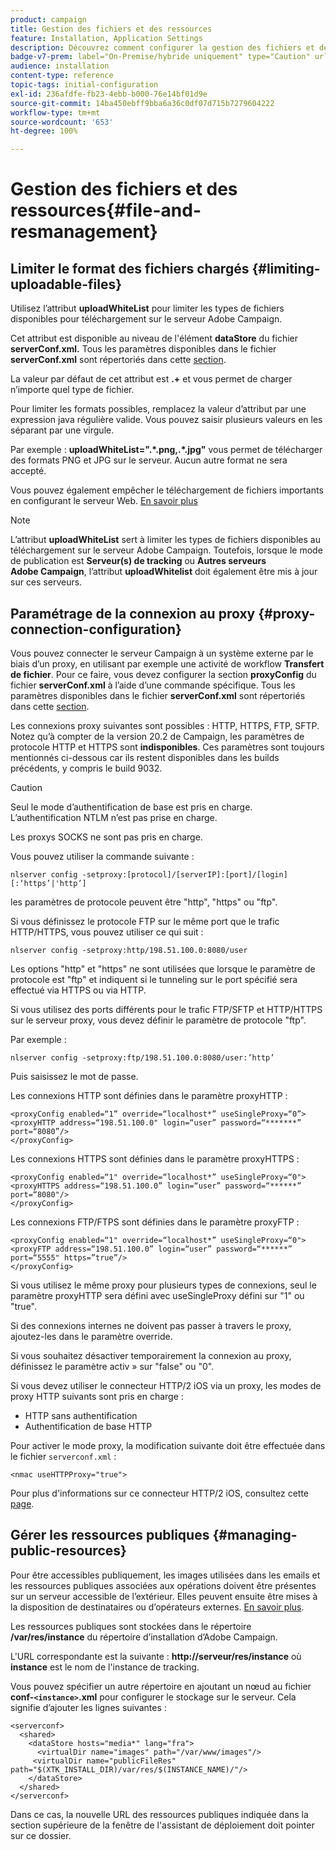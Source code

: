 ```yaml
---
product: campaign
title: Gestion des fichiers et des ressources
feature: Installation, Application Settings
description: Découvrez comment configurer la gestion des fichiers et des ressources dans Campaign
badge-v7-prem: label="On-Premise/hybride uniquement" type="Caution" url="https://experienceleague.adobe.com/docs/campaign-classic/using/installing-campaign-classic/architecture-and-hosting-models/hosting-models-lp/hosting-models.html?lang=fr" tooltip="S’applique uniquement aux déploiements on-premise et hybrides"
audience: installation
content-type: reference
topic-tags: initial-configuration
exl-id: 236afdfe-fb23-4ebb-b000-76e14bf01d9e
source-git-commit: 14ba450ebff9bba6a36c0df07d715b7279604222
workflow-type: tm+mt
source-wordcount: '653'
ht-degree: 100%

---
```


# Gestion des fichiers et des ressources{#file-and-resmanagement}



## Limiter le format des fichiers chargés {#limiting-uploadable-files}

Utilisez l’attribut **uploadWhiteList** pour limiter les types de fichiers disponibles pour téléchargement sur le serveur Adobe Campaign.

Cet attribut est disponible au niveau de l&#39;élément **dataStore** du fichier **serverConf.xml.** Tous les paramètres disponibles dans le fichier **serverConf.xml** sont répertoriés dans cette [section](../../installation/using/the-server-configuration-file.md).

La valeur par défaut de cet attribut est **.+** et vous permet de charger n’importe quel type de fichier.

Pour limiter les formats possibles, remplacez la valeur d’attribut par une expression java régulière valide. Vous pouvez saisir plusieurs valeurs en les séparant par une virgule.

Par exemple : **uploadWhiteList=&quot;.&#42;.png,.&#42;.jpg&quot;** vous permet de télécharger des formats PNG et JPG sur le serveur. Aucun autre format ne sera accepté.

Vous pouvez également empêcher le téléchargement de fichiers importants en configurant le serveur Web. [En savoir plus](web-server-configuration.md)

>[!NOTE]
>
>L’attribut **uploadWhiteList** sert à limiter les types de fichiers disponibles au téléchargement sur le serveur Adobe Campaign. Toutefois, lorsque le mode de publication est **Serveur(s) de tracking** ou **Autres serveurs Adobe Campaign**, l’attribut **uploadWhitelist** doit également être mis à jour sur ces serveurs.

## Paramétrage de la connexion au proxy {#proxy-connection-configuration}

Vous pouvez connecter le serveur Campaign à un système externe par le biais d’un proxy, en utilisant par exemple une activité de workflow **Transfert de fichier**. Pour ce faire, vous devez configurer la section **proxyConfig** du fichier **serverConf.xml** à l’aide d’une commande spécifique. Tous les paramètres disponibles dans le fichier **serverConf.xml** sont répertoriés dans cette [section](../../installation/using/the-server-configuration-file.md).

Les connexions proxy suivantes sont possibles : HTTP, HTTPS, FTP, SFTP. Notez qu’à compter de la version 20.2 de Campaign, les paramètres de protocole HTTP et HTTPS sont **indisponibles**. Ces paramètres sont toujours mentionnés ci-dessous car ils restent disponibles dans les builds précédents, y compris le build 9032.

>[!CAUTION]
>
>Seul le mode d’authentification de base est pris en charge. L’authentification NTLM n’est pas prise en charge.
>
>Les proxys SOCKS ne sont pas pris en charge.
>

Vous pouvez utiliser la commande suivante :

```
nlserver config -setproxy:[protocol]/[serverIP]:[port]/[login][:‘https’|'http’]
```

les paramètres de protocole peuvent être &quot;http&quot;, &quot;https&quot; ou &quot;ftp&quot;.

Si vous définissez le protocole FTP sur le même port que le trafic HTTP/HTTPS, vous pouvez utiliser ce qui suit :

```
nlserver config -setproxy:http/198.51.100.0:8080/user
```

Les options &quot;http&quot; et &quot;https&quot; ne sont utilisées que lorsque le paramètre de protocole est &quot;ftp&quot; et indiquent si le tunneling sur le port spécifié sera effectué via HTTPS ou via HTTP.

Si vous utilisez des ports différents pour le trafic FTP/SFTP et HTTP/HTTPS sur le serveur proxy, vous devez définir le paramètre de protocole &quot;ftp&quot;.


Par exemple :

```
nlserver config -setproxy:ftp/198.51.100.0:8080/user:’http’
```

Puis saisissez le mot de passe.

Les connexions HTTP sont définies dans le paramètre proxyHTTP :

```
<proxyConfig enabled=“1” override=“localhost*” useSingleProxy=“0”>
<proxyHTTP address=“198.51.100.0" login=“user” password=“*******” port=“8080”/>
</proxyConfig>
```

Les connexions HTTPS sont définies dans le paramètre proxyHTTPS :

```
<proxyConfig enabled=“1" override=“localhost*” useSingleProxy=“0">
<proxyHTTPS address=“198.51.100.0” login=“user” password=“******” port=“8080"/>
</proxyConfig>
```

Les connexions FTP/FTPS sont définies dans le paramètre proxyFTP :

```
<proxyConfig enabled=“1" override=“localhost*” useSingleProxy=“0">
<proxyFTP address=“198.51.100.0” login=“user” password=“******” port=“5555" https=”true”/>
</proxyConfig>
```

Si vous utilisez le même proxy pour plusieurs types de connexions, seul le paramètre proxyHTTP sera défini avec useSingleProxy défini sur &quot;1&quot; ou &quot;true&quot;.

Si des connexions internes ne doivent pas passer à travers le proxy, ajoutez-les dans le paramètre override.

Si vous souhaitez désactiver temporairement la connexion au proxy, définissez le paramètre activ » sur &quot;false&quot; ou &quot;0&quot;.

Si vous devez utiliser le connecteur HTTP/2 iOS via un proxy, les modes de proxy HTTP suivants sont pris en charge :

* HTTP sans authentification
* Authentification de base HTTP

Pour activer le mode proxy, la modification suivante doit être effectuée dans le fichier `serverconf.xml` :

```
<nmac useHTTPProxy="true">
```

Pour plus d&#39;informations sur ce connecteur HTTP/2 iOS, consultez cette [page](../../delivery/using/about-mobile-app-channel.md).

## Gérer les ressources publiques {#managing-public-resources}

Pour être accessibles publiquement, les images utilisées dans les emails et les ressources publiques associées aux opérations doivent être présentes sur un serveur accessible de l’extérieur. Elles peuvent ensuite être mises à la disposition de destinataires ou d’opérateurs externes. [En savoir plus](../../installation/using/deploying-an-instance.md#managing-public-resources).

Les ressources publiques sont stockées dans le répertoire **/var/res/instance** du répertoire d’installation d’Adobe Campaign.

L&#39;URL correspondante est la suivante : **http://serveur/res/instance** où **instance** est le nom de l&#39;instance de tracking.

Vous pouvez spécifier un autre répertoire en ajoutant un nœud au fichier **conf-`<instance>`.xml** pour configurer le stockage sur le serveur. Cela signifie d’ajouter les lignes suivantes :

```
<serverconf>
  <shared>
    <dataStore hosts="media*" lang="fra">
      <virtualDir name="images" path="/var/www/images"/>
     <virtualDir name="publicFileRes" path="$(XTK_INSTALL_DIR)/var/res/$(INSTANCE_NAME)/"/>
    </dataStore>
  </shared>
</serverconf>
```

Dans ce cas, la nouvelle URL des ressources publiques indiquée dans la section supérieure de la fenêtre de l&#39;assistant de déploiement doit pointer sur ce dossier.
